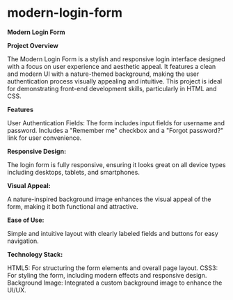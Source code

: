 # modern-login-form

**Modern Login Form**

**Project Overview**

The Modern Login Form is a stylish and responsive login interface designed with a focus on user experience and aesthetic appeal. It features a clean and modern UI with a nature-themed background, making the user authentication process visually appealing and intuitive. This project is ideal for demonstrating front-end development skills, particularly in HTML and CSS.

**Features**

User Authentication Fields:
The form includes input fields for username and password.
Includes a "Remember me" checkbox and a "Forgot password?" link for user convenience.

**Responsive Design:**

The login form is fully responsive, ensuring it looks great on all device types including desktops, tablets, and smartphones.

**Visual Appeal:**

A nature-inspired background image enhances the visual appeal of the form, making it both functional and attractive.

**Ease of Use:**

Simple and intuitive layout with clearly labeled fields and buttons for easy navigation.

**Technology Stack:**

HTML5: For structuring the form elements and overall page layout.
CSS3: For styling the form, including modern effects and responsive design.
Background Image: Integrated a custom background image to enhance the UI/UX.

